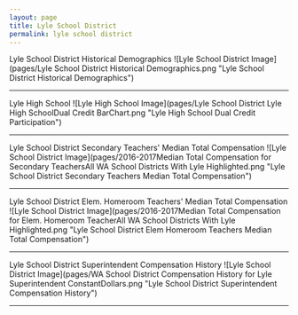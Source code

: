 ```yaml
---
layout: page
title: Lyle School District
permalink: lyle school district
---
```



Lyle School District Historical Demographics
![Lyle School District Image](pages/Lyle School District Historical Demographics.png "Lyle School District Historical Demographics")

___

Lyle High School
![Lyle High School Image](pages/Lyle School District Lyle High SchoolDual Credit BarChart.png "Lyle High School Dual Credit Participation")

___

Lyle School District Secondary Teachers' Median Total Compensation
![Lyle School District Image](pages/2016-2017Median Total Compensation for Secondary TeachersAll WA School Districts With Lyle Highlighted.png "Lyle School District Secondary Teachers Median Total Compensation")

___

Lyle School District Elem. Homeroom Teachers' Median Total Compensation
![Lyle School District Image](pages/2016-2017Median Total Compensation for Elem. Homeroom TeacherAll WA School Districts With Lyle Highlighted.png "Lyle School District Elem Homeroom Teachers Median Total Compensation")

___

Lyle School District Superintendent Compensation History
![Lyle School District Image](pages/WA School District Compensation History for Lyle Superintendent ConstantDollars.png "Lyle School District Superintendent Compensation History")

___

